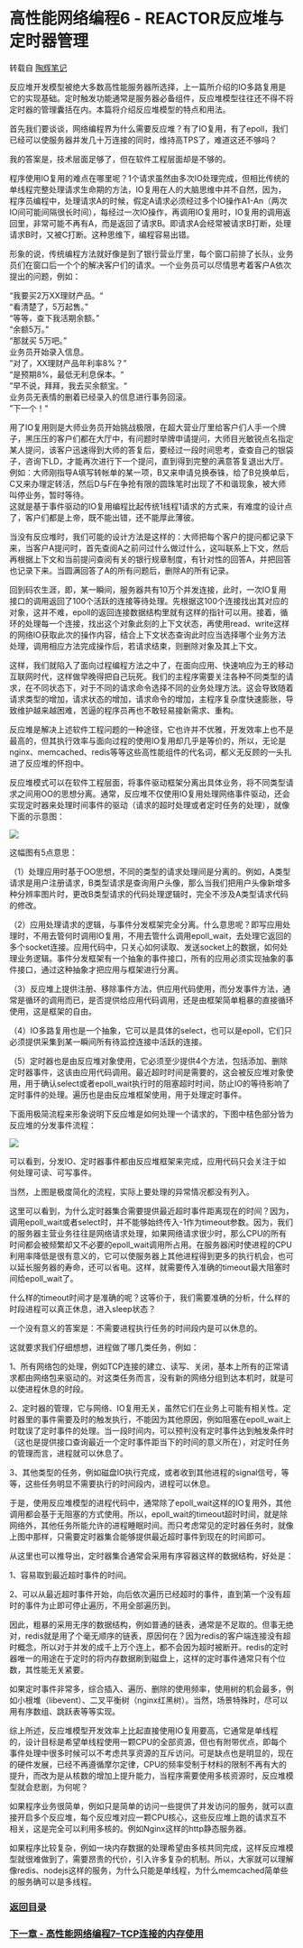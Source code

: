 # 高性能网络编程6 - REACTOR反应堆与定时器管理

转载自 [陶辉笔记](http://taohui.pub/?p=139)  

反应堆开发模型被绝大多数高性能服务器所选择，上一篇所介绍的IO多路复用是它的实现基础。定时触发功能通常是服务器必备组件，反应堆模型往往还不得不将定时器的管理囊括在内。本篇将介绍反应堆模型的特点和用法。  

首先我们要谈谈，网络编程界为什么需要反应堆？有了IO复用，有了epoll，我们已经可以使服务器并发几十万连接的同时，维持高TPS了，难道这还不够吗？  

我的答案是，技术层面足够了，但在软件工程层面却是不够的。  

程序使用IO复用的难点在哪里呢？1个请求虽然由多次IO处理完成，但相比传统的单线程完整处理请求生命期的方法，IO复用在人的大脑思维中并不自然，因为，程序员编程中，处理请求A的时候，假定A请求必须经过多个IO操作A1-An（两次IO间可能间隔很长时间），每经过一次IO操作，再调用IO复用时，IO复用的调用返回里，非常可能不再有A，而是返回了请求B。即请求A会经常被请求B打断，处理请求B时，又被C打断。这种思维下，编程容易出错。  

形象的说，传统编程方法就好像是到了银行营业厅里，每个窗口前排了长队，业务员们在窗口后一个个的解决客户们的请求。一个业务员可以尽情思考着客户A依次提出的问题，例如：  

“我要买2万XX理财产品。“  
“看清楚了，5万起售。”  
“等等，查下我活期余额。”  
“余额5万。”  
“那就买 5万吧。”  
业务员开始录入信息。  
”对了，XX理财产品年利率8%？”  
“是预期8%，最低无利息保本。“  
”早不说，拜拜，我去买余额宝。“  
业务员无表情的删着已经录入的信息进行事务回滚。  
”下一个！“  

用了IO复用则是大师业务员开始挑战极限，在超大营业厅里给客户们人手一个牌子，黑压压的客户们都在大厅中，有问题时举牌申请提问，大师目光敏锐点名指定某人提问，该客户迅速得到大师的答复后，要经过一段时间思考，查查自己的银袋子，咨询下LD，才能再次进行下一个提问，直到得到完整的满意答复退出大厅。例如：大师刚指导A填写转帐单的某一项，B又来申请兑换泰铢，给了B兑换单后，C又来办理定转活，然后D与F在争抢有限的圆珠笔时出现了不和谐现象，被大师叫停业务，暂时等待。  
这就是基于事件驱动的IO复用编程比起传统1线程1请求的方式来，有难度的设计点了，客户们都是上帝，既不能出错，还不能厚此薄彼。  

当没有反应堆时，我们可能的设计方法是这样的：大师把每个客户的提问都记录下来，当客户A提问时，首先查阅A之前问过什么做过什么，这叫联系上下文，然后再根据上下文和当前提问查阅有关的银行规章制度，有针对性的回答A，并把回答也记录下来。当圆满回答了A的所有问题后，删除A的所有记录。  

回到码农生涯，即，某一瞬间，服务器共有10万个并发连接，此时，一次IO复用接口的调用返回了100个活跃的连接等待处理。先根据这100个连接找出其对应的对象，这并不难，epoll的返回连接数据结构里就有这样的指针可以用。接着，循环的处理每一个连接，找出这个对象此刻的上下文状态，再使用read、write这样的网络IO获取此次的操作内容，结合上下文状态查询此时应当选择哪个业务方法处理，调用相应方法完成操作后，若请求结束，则删除对象及其上下文。  

这样，我们就陷入了面向过程编程方法之中了，在面向应用、快速响应为王的移动互联网时代，这样做早晚得把自己玩死。我们的主程序需要关注各种不同类型的请求，在不同状态下，对于不同的请求命令选择不同的业务处理方法。这会导致随着请求类型的增加，请求状态的增加，请求命令的增加，主程序复杂度快速膨胀，导致维护越来越困难，苦逼的程序员再也不敢轻易接新需求、重构。  

反应堆是解决上述软件工程问题的一种途径，它也许并不优雅，开发效率上也不是最高的，但其执行效率与面向过程的使用IO复用却几乎是等价的，所以，无论是nginx、memcached、redis等等这些高性能组件的代名词，都义无反顾的一头扎进了反应堆的怀抱中。  

反应堆模式可以在软件工程层面，将事件驱动框架分离出具体业务，将不同类型请求之间用OO的思想分离。通常，反应堆不仅使用IO复用处理网络事件驱动，还会实现定时器来处理时间事件的驱动（请求的超时处理或者定时任务的处理），就像下面的示意图：  

![](https://github.com/MulticsYin/MulticsDevOps/blob/master/picture/60.jpg)  

这幅图有5点意思：  

（1）处理应用时基于OO思想，不同的类型的请求处理间是分离的。例如，A类型请求是用户注册请求，B类型请求是查询用户头像，那么当我们把用户头像新增多种分辨率图片时，更改B类型请求的代码处理逻辑时，完全不涉及A类型请求代码的修改。  

（2）应用处理请求的逻辑，与事件分发框架完全分离。什么意思呢？即写应用处理时，不用去管何时调用IO复用，不用去管什么调用epoll_wait，去处理它返回的多个socket连接。应用代码中，只关心如何读取、发送socket上的数据，如何处理业务逻辑。事件分发框架有一个抽象的事件接口，所有的应用必须实现抽象的事件接口，通过这种抽象才把应用与框架进行分离。  

（3）反应堆上提供注册、移除事件方法，供应用代码使用，而分发事件方法，通常是循环的调用而已，是否提供给应用代码调用，还是由框架简单粗暴的直接循环使用，这是框架的自由。  

（4）IO多路复用也是一个抽象，它可以是具体的select，也可以是epoll，它们只必须提供采集到某一瞬间所有待监控连接中活跃的连接。  

（5）定时器也是由反应堆对象使用，它必须至少提供4个方法，包括添加、删除定时器事件，这该由应用代码调用。最近超时时间是需要的，这会被反应堆对象使用，用于确认select或者epoll_wait执行时的阻塞超时时间，防止IO的等待影响了定时事件的处理。遍历也是由反应堆框架使用，用于处理定时事件。  

下面用极简流程来形象说明下反应堆是如何处理一个请求的，下图中桔色部分皆为反应堆的分发事件流程：  

![](https://github.com/MulticsYin/MulticsDevOps/blob/master/picture/61.jpg)  

可以看到，分发IO、定时器事件都由反应堆框架来完成，应用代码只会关注于如何处理可读、可写事件。  

当然，上图是极度简化的流程，实际上要处理的异常情况都没有列入。  

这里可以看到，为什么定时器集合需要提供最近超时事件距离现在的时间？因为，调用epoll_wait或者select时，并不能够始终传入-1作为timeout参数。因为，我们的服务器主营业务往往是网络请求处理，如果网络请求很少时，那么CPU的所有时间都会被频繁却又不必要的epoll_wait调用所占用。在服务器闲时使进程的CPU利用率降低是很有意义的，它可以使服务器上其他进程得到更多的执行机会，也可以延长服务器的寿命，还可以省电。这样，就需要传入准确的timeout最大阻塞时间给epoll_wait了。  

什么样的timeout时间才是准确的呢？这等价于，我们需要准确的分析，什么样的时段进程可以真正休息，进入sleep状态？  

一个没有意义的答案是：不需要进程执行任务的时间段内是可以休息的。  

这就要求我们仔细想想，进程做了哪几类任务，例如：  

1、所有网络包的处理，例如TCP连接的建立、读写、关闭，基本上所有的正常请求都由网络包来驱动的。对这类任务而言，没有新的网络分组到达本机时，就是可以使进程休息的时段。  

2、定时器的管理，它与网络、IO复用无关，虽然它们在业务上可能有相关性。定时器里的事件需要及时的触发执行，不能因为其他原因，例如阻塞在epoll_wait上时耽误了定时事件的处理。当一段时间内，可以预判没有定时事件达到触发条件时（这也是提供接口查询最近一个定时事件距当下的时间的意义所在），对定时任务的管理而言，进程就可以休息了。  

3、其他类型的任务，例如磁盘IO执行完成，或者收到其他进程的signal信号，等等，这些任务明显不需要执行的时间段内，进程可以休息。  

于是，使用反应堆模型的进程代码中，通常除了epoll_wait这样的IO复用外，其他调用都会基于无阻塞的方式使用。所以，epoll_wait的timeout超时时间，就是除网络外，其他任务所能允许的进程睡眠时间。而只考虑常见的定时器任务时，就像上图中那样，只需要定时器集合能够提供最近超时事件到现在的时间即可。  

从这里也可以推导出，定时器集合通常会采用有序容器这样的数据结构，好处是：  

1、容易取到最近超时事件的时间。  

2、可以从最近超时事件开始，向后依次遍历已经超时的事件，直到第一个没有超时的事件为止即可停止遍历，不用全部遍历到。  

因此，粗暴的采用无序的数据结构，例如普通的链表，通常是不足取的。但事无绝对，redis就是用了个毫无顺序的链表，原因何在？因为redis的客户端连接没有超时概念，所以对于并发的成千上万个连上，都不会因为超时被断开。redis的定时器唯一的用途在于定时的将内存数据刷到磁盘上，这样的定时事件通常只有个位数，其性能无关紧要。  

如果定时事件非常多，综合插入、遍历、删除的使用频率，使用树的机会最多，例如小根堆（libevent）、二叉平衡树（nginx红黑树）。当然，场景特殊时，尽可以用有序数组、跳跃表等等实现。  

综上所述，反应堆模型开发效率上比起直接使用IO复用要高，它通常是单线程的，设计目标是希望单线程使用一颗CPU的全部资源，但也有附带优点，即每个事件处理中很多时候可以不考虑共享资源的互斥访问。可是缺点也是明显的，现在的硬件发展，已经不再遵循摩尔定律，CPU的频率受制于材料的限制不再有大的提升，而改为是从核数的增加上提升能力，当程序需要使用多核资源时，反应堆模型就会悲剧，为何呢？  

如果程序业务很简单，例如只是简单的访问一些提供了并发访问的服务，就可以直接开启多个反应堆，每个反应堆对应一颗CPU核心，这些反应堆上跑的请求互不相关，这是完全可以利用多核的。例如Nginx这样的http静态服务器。  

如果程序比较复杂，例如一块内存数据的处理希望由多核共同完成，这样反应堆模型就很难做到了，需要昂贵的代价，引入许多复杂的机制。所以，大家就可以理解像redis、nodejs这样的服务，为什么只能是单线程，为什么memcached简单些的服务确可以是多线程。  


### [返回目录](https://github.com/MulticsYin/MulticsDevOps#网络编程)
### [下一章 - 高性能网络编程7–TCP连接的内存使用](https://github.com/MulticsYin/MulticsDevOps/blob/master/NetworkProgram/NetworkProgram06.md#%E9%AB%98%E6%80%A7%E8%83%BD%E7%BD%91%E7%BB%9C%E7%BC%96%E7%A8%8B7---tcp%E8%BF%9E%E6%8E%A5%E7%9A%84%E5%86%85%E5%AD%98%E4%BD%BF%E7%94%A8)

